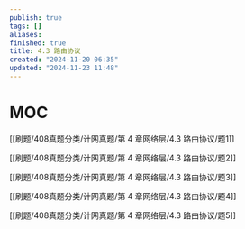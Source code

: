 ```yaml
---
publish: true
tags: []
aliases: 
finished: true
title: 4.3 路由协议
created: "2024-11-20 06:35"
updated: "2024-11-23 11:48"
---
```

# MOC

[[刷题/408真题分类/计网真题/第 4 章网络层/4.3 路由协议/题1]]

[[刷题/408真题分类/计网真题/第 4 章网络层/4.3 路由协议/题2]]

[[刷题/408真题分类/计网真题/第 4 章网络层/4.3 路由协议/题3]]

[[刷题/408真题分类/计网真题/第 4 章网络层/4.3 路由协议/题4]]

[[刷题/408真题分类/计网真题/第 4 章网络层/4.3 路由协议/题5]]

